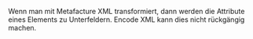 Wenn man mit Metafacture XML transformiert, dann werden die Attribute eines Elements zu Unterfeldern. Encode XML kann dies nicht rückgängig machen.

